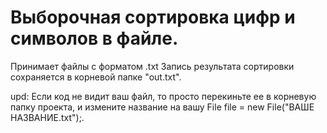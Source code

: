 # Выборочная сортировка цифр и символов в файле.
Принимает файлы с форматом .txt Запись результата сортировки сохраняется в корневой папке "out.txt".

upd: Если код не видит ваш файл, то просто перекиньте ее в корневую папку проекта, и измените название на вашу File file = new File("ВАШЕ НАЗВАНИЕ.txt");.

